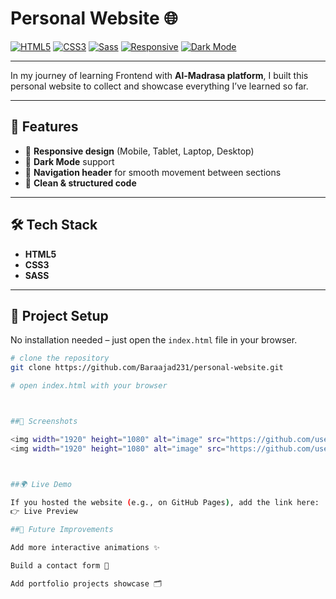 # Personal Website 🌐

[![HTML5](https://img.shields.io/badge/HTML5-E34F26?logo=html5&logoColor=fff&style=flat)]()
[![CSS3](https://img.shields.io/badge/CSS3-1572B6?logo=css3&logoColor=fff&style=flat)]()
[![Sass](https://img.shields.io/badge/Sass-CC6699?logo=sass&logoColor=fff&style=flat)]()
[![Responsive](https://img.shields.io/badge/Responsive-Design-4CAF50?style=flat)]()
[![Dark Mode](https://img.shields.io/badge/Dark_Mode-Enabled-000000?style=flat)]()

---

In my journey of learning Frontend with **Al-Madrasa platform**, I built this personal website to collect and showcase everything I’ve learned so far.

---

## 🚀 Features
- 📱 **Responsive design** (Mobile, Tablet, Laptop, Desktop)  
- 🌙 **Dark Mode** support  
- 🧭 **Navigation header** for smooth movement between sections  
- 🧹 **Clean & structured code**

---

## 🛠️ Tech Stack
- **HTML5**
- **CSS3**
- **SASS**

---

## 📂 Project Setup
No installation needed – just open the `index.html` file in your browser.

```bash
# clone the repository
git clone https://github.com/Baraajad231/personal-website.git

# open index.html with your browser



##📸 Screenshots

<img width="1920" height="1080" alt="image" src="https://github.com/user-attachments/assets/e26e60f9-395e-43c3-b593-6413c57f79e4" />
<img width="1920" height="1080" alt="image" src="https://github.com/user-attachments/assets/a3f21f49-d0d2-4c70-b05e-d6152dd12bbb" />



##🌍 Live Demo

If you hosted the website (e.g., on GitHub Pages), add the link here:
👉 Live Preview

##🔮 Future Improvements

Add more interactive animations ✨

Build a contact form 📧

Add portfolio projects showcase 🗂️
